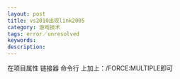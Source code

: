 ```yaml
---
layout: post
title: vs2010出现link2005
category: 游戏技术
tags: error／unresolved
keywords: 
description: 
---
```


在项目属性 链接器 命令行 上加上：/FORCE:MULTIPLE即可








